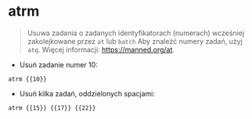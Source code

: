 # atrm

> Usuwa zadania o zadanych identyfikatorach (numerach) wcześniej zakolejkowane przez `at` lub `batch`
> Aby znaleźć numery zadań, użyj `atq`.
> Więcej informacji: <https://manned.org/at>.

- Usuń zadanie numer 10:

`atrm {{10}}`

- Usuń kilka zadań, oddzielonych spacjami:

`atrm {{15}} {{17}} {{22}}`
